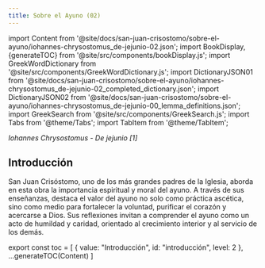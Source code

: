 ```yaml
---
title: Sobre el Ayuno (02)
---
```


import Content from '@site/docs/san-juan-crisostomo/sobre-el-ayuno/iohannes-chrysostomus_de-jejunio-02.json';
import BookDisplay, {generateTOC} from '@site/src/components/bookDisplay.js';
import GreekWordDictionary from '@site/src/components/GreekWordDictionary.js';
import DictionaryJSON01 from '@site/docs/san-juan-crisostomo/sobre-el-ayuno/iohannes-chrysostomus_de-jejunio-02_completed_dictionary.json';
import DictionaryJSON02 from '@site/docs/san-juan-crisostomo/sobre-el-ayuno/iohannes-chrysostomus_de-jejunio-00_lemma_definitions.json';
import GreekSearch from '@site/src/components/GreekSearch.js';
import Tabs from '@theme/Tabs';
import TabItem from '@theme/TabItem';

_Iohannes Chrysostomus - De jejunio [1]_

## Introducción

San Juan Crisóstomo, uno de los más grandes padres de la Iglesia, aborda en esta obra la importancia espiritual y moral del ayuno. A través de sus enseñanzas, destaca el valor del ayuno no solo como práctica ascética, sino como medio para fortalecer la voluntad, purificar el corazón y acercarse a Dios. Sus reflexiones invitan a comprender el ayuno como un acto de humildad y caridad, orientado al crecimiento interior y al servicio de los demás.

<Tabs>
<TabItem value="text" label="Texto" default>

<BookDisplay data={Content} />

</TabItem>
<TabItem value="search" label="Buscador">

<GreekSearch
  completedDictionary={DictionaryJSON01}
  lemmaDefinitions={DictionaryJSON02}
  content={Content}
/>

</TabItem>
</Tabs>

export const toc = [
  {
    value: "Introducción",
    id: "introducción",
    level: 2
  },
  ...generateTOC(Content)
]
